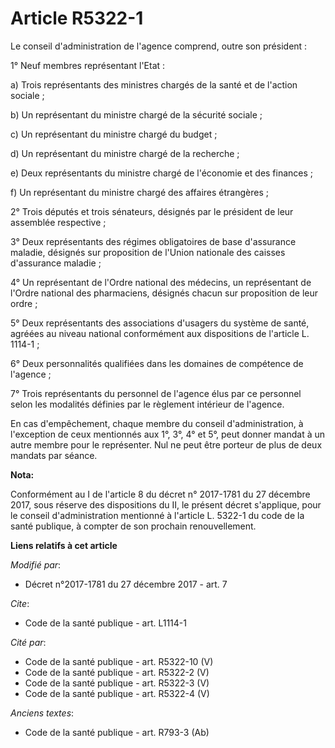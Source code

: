 # Article R5322-1

Le conseil d'administration de l'agence comprend, outre son président :

1° Neuf membres représentant l'Etat :

a) Trois représentants des ministres chargés de la santé et de l'action sociale ;

b) Un représentant du ministre chargé de la sécurité sociale ;

c) Un représentant du ministre chargé du budget ;

d) Un représentant du ministre chargé de la recherche ;

e) Deux représentants du ministre chargé de l'économie et des finances ;

f) Un représentant du ministre chargé des affaires étrangères ;

2° Trois députés et trois sénateurs, désignés par le président de leur assemblée respective ;

3° Deux représentants des régimes obligatoires de base d'assurance maladie, désignés sur proposition de l'Union nationale des
caisses d'assurance maladie ;

4° Un représentant de l'Ordre national des médecins, un représentant de l'Ordre national des pharmaciens, désignés chacun sur
proposition de leur ordre ;

5° Deux représentants des associations d'usagers du système de santé, agréées au niveau national conformément aux
dispositions de l'article L. 1114-1 ;

6° Deux personnalités qualifiées dans les domaines de compétence de l'agence ;

7° Trois représentants du personnel de l'agence élus par ce personnel selon les modalités définies par le règlement intérieur
de l'agence.

En cas d'empêchement, chaque membre du conseil d'administration, à l'exception de ceux mentionnés aux 1°, 3°, 4° et 5°, peut
donner mandat à un autre membre pour le représenter. Nul ne peut être porteur de plus de deux mandats par séance.

**Nota:**

Conformément au I de l'article 8 du décret n° 2017-1781 du 27 décembre 2017, sous réserve des dispositions du II, le présent
décret s'applique, pour le conseil d'administration mentionné à l'article L. 5322-1 du code de la santé publique, à compter
de son prochain renouvellement.

**Liens relatifs à cet article**

_Modifié par_:

  - Décret n°2017-1781 du 27 décembre 2017 - art. 7

_Cite_:

  - Code de la santé publique - art. L1114-1

_Cité par_:

  - Code de la santé publique - art. R5322-10 (V)
  - Code de la santé publique - art. R5322-2 (V)
  - Code de la santé publique - art. R5322-3 (V)
  - Code de la santé publique - art. R5322-4 (V)

_Anciens textes_:

  - Code de la santé publique - art. R793-3 (Ab)
